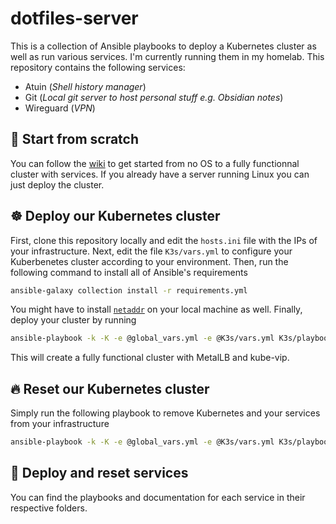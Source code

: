 # dotfiles-server

This is a collection of Ansible playbooks to deploy a Kubernetes cluster as well as run various services. I'm currently running them in my homelab. This repository contains the following services:
- Atuin (_Shell history manager_)
- Git (_Local git server to host personal stuff e.g. Obsidian notes_)
- Wireguard (_VPN_)

## 🔄 Start from scratch
You can follow the [wiki](https://github.com/Sawangg/dotfiles-server/wiki) to get started from no OS to a fully
functionnal cluster with services. If you already have a server running Linux you can just deploy the cluster.

## ☸️ Deploy our Kubernetes cluster
First, clone this repository locally and edit the `hosts.ini` file with the IPs of your infrastructure. Next, edit the
file `K3s/vars.yml` to configure your Kuberbenetes cluster according to your environment. Then, run the following command to install all of Ansible's requirements
```sh
ansible-galaxy collection install -r requirements.yml
```
You might have to install [`netaddr`](https://pypi.org/project/netaddr/) on your local machine as well.
Finally, deploy your cluster by running
```sh
ansible-playbook -k -K -e @global_vars.yml -e @K3s/vars.yml K3s/playbook-deploy.yml # Remove -k -K if no SSH password
```
This will create a fully functional cluster with MetalLB and kube-vip.

## 🔥 Reset our Kubernetes cluster
Simply run the following playbook to remove Kubernetes and your services from your infrastructure
```sh
ansible-playbook -k -K -e @global_vars.yml -e @K3s/vars.yml K3s/playbook-reset.yml
```

## 🚀 Deploy and reset services
You can find the playbooks and documentation for each service in their respective folders.

